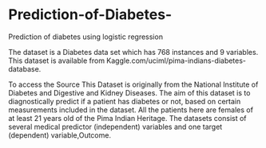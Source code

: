 # Prediction-of-Diabetes-
Prediction of diabetes  using logistic regression

The dataset is a Diabetes data set which has 768 instances and 9 variables.
This dataset is available from Kaggle.com/uciml/pima-indians-diabetes-database.


To access the Source This Dataset is originally from the National Institute of Diabetes and Digestive and Kidney Diseases.
The aim of this dataset is to diagnostically predict if a patient has diabetes or not, based on certain measurements included 
in the dataset. All the patients here are females of at least 21 years old of the Pima Indian Heritage. 
The datasets consist of several medical predictor (independent) variables and one target (dependent) variable,Outcome.
